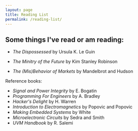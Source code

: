 ```yaml
---
layout: page
title: Reading List 
permalink: /reading-list/
---
```


Some things I've read or am reading:
---

* *The Dispossessed* by Ursula K. Le Guin
* *The Minitry of the Future* by Kim Stanley Robinson

* *The (Mis)Behavior of Markets* by Mandelbrot and Hudson

Reference books:
* *Signal and Power Integrity* by E. Bogatin
* *Programming For Engineers* by A. Bradley
* *Hacker's Delight* by H. Warren
* *Introduction to Electromagnetics* by Popovic and Popovic
* *Making Embedded Systems* by White
* *Microelectronic Circuits* by Sedra and Smith
* *UVM Handbook* by R. Salemi
